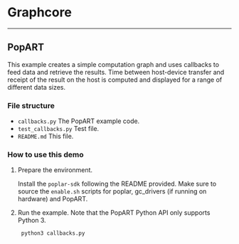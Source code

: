# Graphcore

---
## PopART 

This example creates a simple computation graph and uses callbacks to feed data and
retrieve the results. Time between host-device transfer and receipt of the
result on the host is computed and displayed for a range of different data sizes.

### File structure

* `callbacks.py` The PopART example code.
* `test_callbacks.py` Test file.
* `README.md` This file.

### How to use this demo

1) Prepare the environment.

   Install the `poplar-sdk` following the README provided. Make sure to source the `enable.sh`
    scripts for poplar, gc_drivers (if running on hardware) and PopART.

2) Run the example. Note that the PopART Python API only supports Python 3.

        python3 callbacks.py
